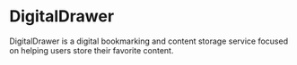 # DigitalDrawer
DigitalDrawer is a digital bookmarking and content storage service focused on helping users store their favorite content.
